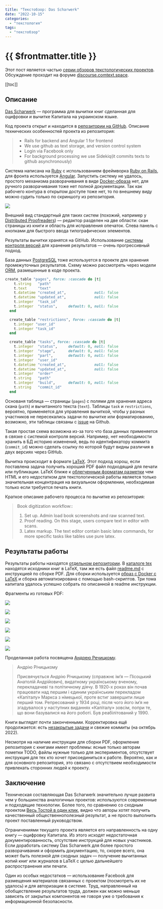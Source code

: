 ```yaml
---
title: "Текстобзор: Das Scharwerk"
date: "2022-10-15"
categories:
  - "текстология"
tags:
  - "текстобзор"
---
```


# {{ $frontmatter.title }}

Этот пост является частью [серии обзоров текстологических проектов](textreview.md). Обсуждение проходит на форуме [discourse.comtext.space](https://discourse.comtext.space).

[[toc]]

## Описание

[Das Scharwerk](https://github.com/scharwerk/scharwerk) — программа для вычитки книг сделанная для оцифровки и вычитке Капитала на украинском языке.

Код проекта открыт и находится в [репозитории на GitHub](https://github.com/scharwerk/scharwerk). Описание технических особенностей проекта из репозитория:

> - Rails for backend and Angular 1 for frontend
> - We use github as text storage, and version control system
> - Login via Facebook only
> - For background processing we use Sidekiq(it commits texts to github asynchronously)

Система написана на [Ruby](https://www.ruby-lang.org/en/) с использованием фреймворка [Ruby on Rails](https://rubyonrails.org), для фронта используется [Angular](https://angular.io). Запустить систему не удалось, простого механизма разворачивания в виде [Docker-образа](https://www.docker.com) нет, для ручного разворачивания тоже нет полной документации. Так как рабочего контура в открытом доступе тоже нет, то по внешнему виду можно судить только по скриншоту из репозитория.

![](images\textreview\das-scharwerk\scharwerk_01.jpg)

Внешний вид стандартный для таких систем (похожий, например у [Distributed Proofreaders](textreview-gutenberg.md)) — редактор разделен на две области: скан страницы из книги и область для исправления опечаток. Слева панель с кнопками для быстрого ввода типографических элементов.

Результаты вычитки хранятся на GitHub. Использование [системы контроля версий](https://ru.wikipedia.org/wiki/Система_управления_версиями) для хранения результатов — очень прогрессивный подход.

База данных [PostgreSQL](https://www.postgresql.org) тоже используется в проекте для хранения промежуточных результатов. Схему можно рассмотреть через модели [ORM](https://ru.wikipedia.org/wiki/ORM), размешенные в коде проекта.

```ruby
create_table "pages", force: :cascade do |t|
    t.string   "path"
    t.text     "text"
    t.datetime "created_at",             null: false
    t.datetime "updated_at",             null: false
    t.integer  "task_id"
    t.integer  "status",     default: 0, null: false
  end

  create_table "restrictions", force: :cascade do |t|
    t.integer "user_id"
    t.integer "task_id"
  end

  create_table "tasks", force: :cascade do |t|
    t.integer  "status",     default: 0, null: false
    t.integer  "stage",      default: 0, null: false
    t.integer  "part",       default: 0, null: false
    t.integer  "user_id"
    t.datetime "created_at",             null: false
    t.datetime "updated_at",             null: false
    t.integer  "order"
    t.string   "path"
    t.integer  "build",      default: 0, null: false
    t.string   "commit_id"
  end
```

Основаня таблица — страницы (`pages`) с полями для хранения адреса скана (`path`) и вычитанного текста (`text`). Таблицы `task` и `restrictions`, вероятно, применяется для управления вычиткой, чтобы у разных участников не пересекались задачи по вычитке или форматированию, возможно, эти таблицы связаны с [issue](https://github.com/marx-in-ua/das-kapital/issues) на Github.

Такая простая схема возможна из-за того что база данных применяется в связке с системой контроля версий. Например, нет необходимости хранить в БД историю изменений, ведь по идентификатору коммита (`commit_id`) можно сделать ссылку по которой будут видны различия в двух версиях через GitHub.

Вычитка происходит в формате [LaTeX](https://ru.wikipedia.org/wiki/LaTeX). Этот подход хорош, если поставлена задача получить хороший PDF файл подходящий для печати или публикации. LaTeX ближе к [облегченным форматам разметки](технические-аспекты-текстологии.md) чем HTML и его недостатком для текстологической работы является только значительная концентрация на визуальном оформлении, необходимая только если требуется печать книги.

Краткое описание рабочего процесса по вычитке из репозитория:

> Book digitization workflow::
>
> 1. Set up. Admin load book screenshots and raw scanned text.
> 2. Proof reading. On this stage, users compare text in editor with scans.
> 3. Latex markup. The text editor contain basic latex commands, for more specific tasks like tables use pure latex.

## Результаты работы

Результаты работы находятся [отдельном репозитории](https://github.com/marx-in-ua/das-kapital). В [каталоге tex](https://github.com/marx-in-ua/das-kapital/tree/master/tex) находятся исходники книг в LaTeX, там же есть файл [readme.md](https://github.com/marx-in-ua/das-kapital/blob/master/tex/README.md) с инструкцией по сборке PDF. Для сборки используется [образ с Docker с LaTeX](https://github.com/blang/latex-docker) и сборка автоматизирована с помощью bash-скриптов. Три тома капитала удалось успешно собрать по описанной в readme инструкции.

Фрагменты из готовых PDF:

![](images\textreview\das-scharwerk\scharwerk_pdf_01.png)

![](images\textreview\das-scharwerk\scharwerk_pdf_02.png)

![](images\textreview\das-scharwerk\scharwerk_pdf_03.png)

![](images\textreview\das-scharwerk\scharwerk_pdf_04.png)

![](images\textreview\das-scharwerk\scharwerk_pdf_05.png)

![](images\textreview\das-scharwerk\scharwerk_pdf_06.png)

Проделанная работа посвящена [Андрею Речицкому](https://ru.wikipedia.org/wiki/Писоцкий,_Анатолий_Андреевич).

> Андрію Річицькому
>
> Присвячується Андрію Річицькому (справжнє ім’я — Пісоцький Анатолій Андрійович), видатному українському вченому, перекладачеві та політичному діячу. В 1920-х роках він почав працювати над першим і єдиним українським перекладом «Капіталу» Маркса з німецької, проте встиг завершити лише перший том. Репресований у 1934 році, після чого його ім’я не згадувалося у наступних виданнях «Капіталу» зовсім, попри те, що вони базувалися на його роботі. Був реабілітований у 1990.

Книги выглядят почти законченными. Корректировка ещё продолжается: есть [незакрытые задачи](https://github.com/marx-in-ua/das-kapital/issues) и свежие коммиты (на октябрь 2022).

Несмотря на наличие инструкции для сборки PDF, оформление репозитория с книгами имеет проблемы: ясные только авторам пометки TODO, файлы нужные только для экспериментов, отсутствует инструкция для тех кто хочет присоединиться к работе. Вероятно, как и для основного репозитория, это связано с отсутствием необходимости привлекать сторонних людей к проекту.

## Заключение

Техническая составляющая Das Scharwerk значительно лучше развита чем у большинства аналогичных проектов: используются современные и подходящие технологии. Более того, по сравнению со сходным проектом [Весь Тостой в один клик](textreview-tolstoy.md), видно что авторы хотят получить качественный общественнополезный результат, а не просто выполнить проект поставленный руководством.

Ограничениями текущего проекта является его направленность на одну книгу — оцифровку Капитала. Из этого исходят недостаточная документированность, отсутствие инструкций для новых участников. Если доработать систему Das Scharwerk для более простого разворачивания и оформить документацию, то, скорее всего, она может быть полезной для сходных задач — получение вычитанных копий книг или журналов в LaTeX с целью дальнейшего распространения или печати.

Один из особых недостатков — использование Facebook для размещения материалов связанных с проектом (посмотреть их не удалось) и для авторизации в системе. Труд, направленный на обобществление результатов труда, должен как можно меньше зависеть от закрытых компонентов не говоря уже о требования к информационной безопасности.
